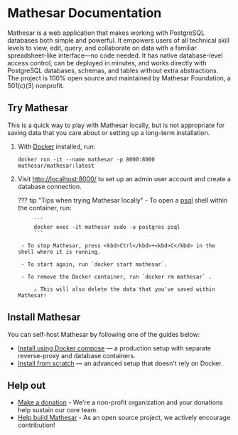 # Mathesar Documentation

Mathesar is a web application that makes working with PostgreSQL databases both simple and powerful. It empowers users of all technical skill levels to view, edit, query, and collaborate on data with a familiar spreadsheet-like interface—no code needed. It has native database-level access control, can be deployed in minutes, and works directly with PostgreSQL databases, schemas, and tables without extra abstractions. The project is 100% open source and maintained by Mathesar Foundation, a 501(c)(3) nonprofit.

## Try Mathesar

This is a quick way to play with Mathesar locally, but is not appropriate for saving data that you care about or setting up a long-term installation.

1. With [Docker](https://docs.docker.com/get-docker/) installed, run:

    ```
    docker run -it --name mathesar -p 8000:8000 mathesar/mathesar:latest
    ```

1. Visit [http://localhost:8000/](http://localhost:8000/) to set up an admin user account and create a database connection.

    ??? tip "Tips when trying Mathesar locally"
        - To open a [psql](https://www.postgresql.org/docs/current/app-psql.html) shell within the container, run:
        
            ```
            docker exec -it mathesar sudo -u postgres psql
            ```

        - To stop Mathesar, press <kbd>Ctrl</kbd>+<kbd>C</kbd> in the shell where it is running.

        - To start again, run `docker start mathesar`.

        - To remove the Docker container, run `docker rm mathesar` .

            ⚠️ This will also delete the data that you've saved within Mathesar!

## Install Mathesar

You can self-host Mathesar by following one of the guides below:

- [Install using Docker compose](./administration/install-via-docker-compose.md) — a production setup with separate reverse-proxy and database containers.
- [Install from scratch](./administration/install-from-scratch.md) — an advanced setup that doesn't rely on Docker.


## Help out

- [Make a donation](https://mathesar.org/donate) - We're a non-profit organization and your donations help sustain our core team. 
- [Help build Mathesar](https://github.com/mathesar-foundation/mathesar/blob/develop/CONTRIBUTING.md) - As an open source project, we actively encourage contribution!

